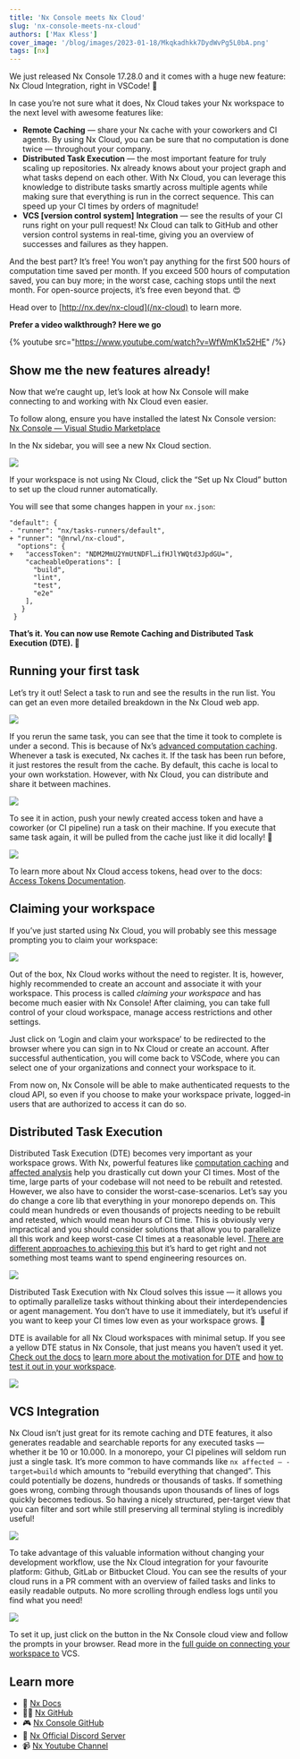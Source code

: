 ```yaml
---
title: 'Nx Console meets Nx Cloud'
slug: 'nx-console-meets-nx-cloud'
authors: ['Max Kless']
cover_image: '/blog/images/2023-01-18/Mkqkadhkk7DydWvPg5L0bA.png'
tags: [nx]
---
```


We just released Nx Console 17.28.0 and it comes with a huge new feature: Nx Cloud Integration, right in VSCode! 🎉

In case you’re not sure what it does, Nx Cloud takes your Nx workspace to the next level with awesome features like:

- **Remote Caching** — share your Nx cache with your coworkers and CI agents. By using Nx Cloud, you can be sure that no computation is done twice — throughout your company.
- **Distributed Task Execution** — the most important feature for truly scaling up repositories. Nx already knows about your project graph and what tasks depend on each other. With Nx Cloud, you can leverage this knowledge to distribute tasks smartly across multiple agents while making sure that everything is run in the correct sequence. This can speed up your CI times by orders of magnitude!
- **VCS \[version control system\]** **Integration** — see the results of your CI runs right on your pull request! Nx Cloud can talk to GitHub and other version control systems in real-time, giving you an overview of successes and failures as they happen.

And the best part? It’s free! You won’t pay anything for the first 500 hours of computation time saved per month. If you exceed 500 hours of computation saved, you can buy more; in the worst case, caching stops until the next month. For open-source projects, it’s free even beyond that. 😍

Head over to [http://nx.dev/nx-cloud](/nx-cloud) to learn more.

**Prefer a video walkthrough? Here we go**

{% youtube src="https://www.youtube.com/watch?v=WfWmK1x52HE" /%}

## Show me the new features already!

Now that we’re caught up, let’s look at how Nx Console will make connecting to and working with Nx Cloud even easier.

To follow along, ensure you have installed the latest Nx Console version:  
[Nx Console — Visual Studio Marketplace](https://marketplace.visualstudio.com/items?itemName=nrwl.angular-console)

In the Nx sidebar, you will see a new Nx Cloud section.

![](/blog/images/2023-01-18/JHNQd88EKmPVfnWBRqSidQ.avif)

If your workspace is not using Nx Cloud, click the “Set up Nx Cloud” button to set up the cloud runner automatically.

You will see that some changes happen in your `nx.json`:

```
"default": {
- "runner": "nx/tasks-runners/default",
+ "runner": "@nrwl/nx-cloud",
  "options": {
+   "accessToken": "NDM2MmU2YmUtNDFl…ifHJlYWQtd3JpdGU=",
    "cacheableOperations": [
      "build",
      "lint",
      "test",
      "e2e"
    ],
   }
 }
```

**That’s it. You can now use Remote Caching and Distributed Task Execution (DTE). 🎉**

## Running your first task

Let’s try it out! Select a task to run and see the results in the run list. You can get an even more detailed breakdown in the Nx Cloud web app.

![](/blog/images/2023-01-18/hFG4lqGwEYV3imSFATeKog.avif)

If you rerun the same task, you can see that the time it took to complete is under a second. This is because of Nx’s [advanced computation caching](/features/cache-task-results). Whenever a task is executed, Nx caches it. If the task has been run before, it just restores the result from the cache. By default, this cache is local to your own workstation. However, with Nx Cloud, you can distribute and share it between machines.

![](/blog/images/2023-01-18/kMKh30ojVJC-hSkZA5c46A.avif)

To see it in action, push your newly created access token and have a coworker (or CI pipeline) run a task on their machine. If you execute that same task again, it will be pulled from the cache just like it did locally! 🔮

![](/blog/images/2023-01-18/DkuIHQ6engBhAyhN1TTUGQ.avif)

To learn more about Nx Cloud access tokens, head over to the docs: [Access Tokens Documentation](/ci/recipes/security/access-tokens).

## Claiming your workspace

If you’ve just started using Nx Cloud, you will probably see this message prompting you to claim your workspace:

![](/blog/images/2023-01-18/vNRM1u3J5dixcXjoJWkHLQ.avif)

Out of the box, Nx Cloud works without the need to register. It is, however, highly recommended to create an account and associate it with your workspace. This process is called _claiming your workspace_ and has become much easier with Nx Console! After claiming, you can take full control of your cloud workspace, manage access restrictions and other settings.

Just click on ‘Login and claim your workspace’ to be redirected to the browser where you can sign in to Nx Cloud or create an account. After successful authentication, you will come back to VSCode, where you can select one of your organizations and connect your workspace to it.

From now on, Nx Console will be able to make authenticated requests to the cloud API, so even if you choose to make your workspace private, logged-in users that are authorized to access it can do so.

## Distributed Task Execution

Distributed Task Execution (DTE) becomes very important as your workspace grows. With Nx, powerful features like [computation caching](http://√) and [affected analysis](/ci/features/affected) help you drastically cut down your CI times. Most of the time, large parts of your codebase will not need to be rebuilt and retested. However, we also have to consider the worst-case-scenarios. Let’s say you do change a core lib that everything in your monorepo depends on. This could mean hundreds or even thousands of projects needing to be rebuilt and retested, which would mean hours of CI time. This is obviously very impractical and you should consider solutions that allow you to parallelize all this work and keep worst-case CI times at a reasonable level. [There are different approaches to achieving this](/ci/concepts/parallelization-distribution) but it’s hard to get right and not something most teams want to spend engineering resources on.

![](/blog/images/2023-01-18/EZhpRG2t-vp8Y7pGNnuRpA.avif)

Distributed Task Execution with Nx Cloud solves this issue — it allows you to optimally parallelize tasks without thinking about their interdependencies or agent management. You don’t have to use it immediately, but it’s useful if you want to keep your CI times low even as your workspace grows. 🚀

DTE is available for all Nx Cloud workspaces with minimal setup. If you see a yellow DTE status in Nx Console, that just means you haven’t used it yet. [Check out the docs](/ci/features/distribute-task-execution) to [learn more about the motivation for DTE](/ci/concepts/parallelization-distribution) and [how to test it out in your workspace](/ci/features/distribute-task-execution).

![](/blog/images/2023-01-18/T-GAMsmUCVVeO2ZCGuO3WA.avif)

## VCS Integration

Nx Cloud isn’t just great for its remote caching and DTE features, it also generates readable and searchable reports for any executed tasks — whether it be 10 or 10.000. In a monorepo, your CI pipelines will seldom run just a single task. It’s more common to have commands like `nx affected — -target=build` which amounts to “rebuild everything that changed”. This could potentially be dozens, hundreds or thousands of tasks. If something goes wrong, combing through thousands upon thousands of lines of logs quickly becomes tedious. So having a nicely structured, per-target view that you can filter and sort while still preserving all terminal styling is incredibly useful!

![](/blog/images/2023-01-18/i-eyF1ED2_mBkB1A_4piqg.avif)

To take advantage of this valuable information without changing your development workflow, use the Nx Cloud integration for your favourite platform: Github, GitLab or Bitbucket Cloud. You can see the results of your cloud runs in a PR comment with an overview of failed tasks and links to easily readable outputs. No more scrolling through endless logs until you find what you need!

![](/blog/images/2023-01-18/UPAL-352xTPsm-Pf_7sROw.avif)

To set it up, just click on the button in the Nx Console cloud view and follow the prompts in your browser. Read more in the [full guide on connecting your workspace to](/ci/recipes/set-up/monorepo-ci-github-actions) VCS.

## Learn more

- 🧠 [Nx Docs](/getting-started/intro)
- 👩‍💻 [Nx GitHub](<[https://github.com/nrwl/nx](https://github.com/nrwl/nx)>)
- 🎮 [Nx Console GitHub](<[https://github.com/nrwl/nx-console](https://github.com/nrwl/nx-console)>)
- 💬 [Nx Official Discord Server](https://go.nx.dev/community)
- 📹 [Nx Youtube Channel](<[https://www.youtube.com/@nxdevtools](https://www.youtube.com/@nxdevtools)>)

